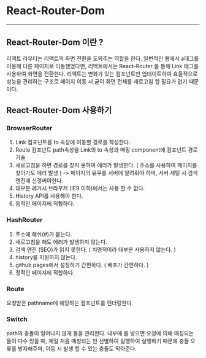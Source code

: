 # React-Router-Dom

---

## React-Router-Dom 이란 ?

리액트 라우터는 리액트의 화면 전환을 도와주는 역할을 한다. 일번적인 웹에서 a태그를 이용해 다른 페이지로 이동했었다면, 리액트에서는 React-Router 를 통해 Link 태그를 사용하여 화면을 전환한다. 리액트는 변화가 있는 컴포넌트만 업데이트하여 효율적으로 성능을 관리하는 구조로 페이지 이동 시 굳이 화면 전체를 새로고침 할 필요가 없기 때문이다.

## React-Router-Dom 사용하기

### BrowserRouter

1. Link 컴포넌트를 to 속성에 이동할 경로를 작성한다.
2. Route 컴포넌트 path속성을 Link의 to 속성과 매핑 component에 컴포넌트 경로 기술
3. 새로고침을 하면 경로를 찾지 못하여 에러가 발생한다. ( 주소를 사용하여 페이지를 찾아가도 에러 발생 )
   -> 페이지의 유무를 서버에 알려줘야 하며, 서버 세팅 시 검색엔진에 신경써야한다.
4. 대부분 레거시 브라우저 (IE9 이하)에서는 사용 할 수 없다.
5. History API를 사용해야 한다.
6. 동적인 페이지에 적합하다.

### HashRouter

1. 주소에 해쉬(#)가 붙는다.
2. 새로고침을 해도 에러가 발생하지 않는다.
3. 검색 엔진 (SEO)가 읽지 못한다. ( 치명적이라 대부분 사용하지 않는다. )
4. history를 지원하지 않는다.
5. github pages에서 설정하기 간편하다. ( 배포가 간편하다. )
6. 정적인 페이지에 적합하다.

### Route

요청받은 pathname에 해당하는 컴포넌트를 렌더링한다.

### Switch

path의 충돌이 일어나지 않게 <Route>들을 관리한다.
<Switch> 내부에 <Route>를 넣으면 요청에 의해 매칭되는 <Route>들이 다수 있을 때, 제일 처음 매칭되는 <Route>만 선별하여 실행하여 실행하기 때문에 충돌 오류를 방지해주며, 이동 시 발생 할 수 있는 충돌도 막아준다.
